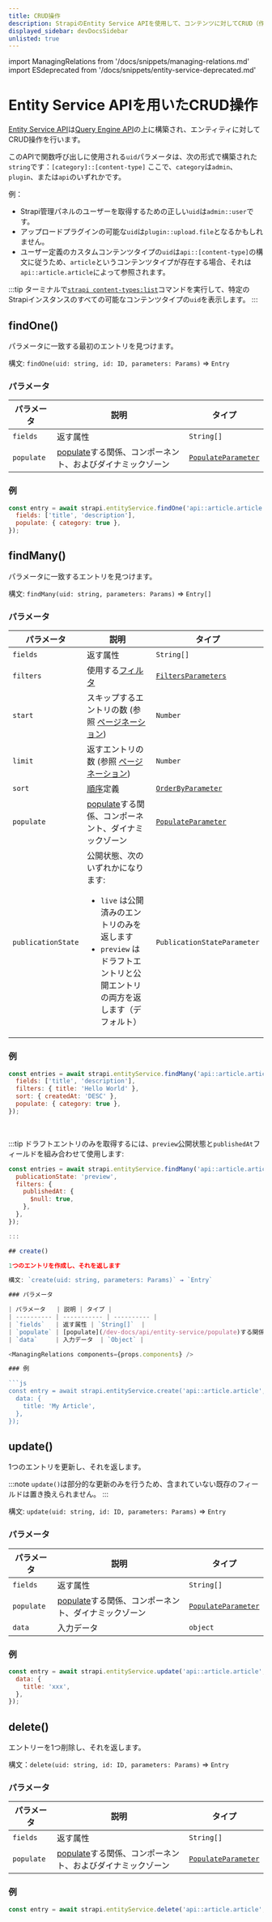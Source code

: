 ```yaml
---
title: CRUD操作
description: StrapiのEntity Service APIを使用して、コンテンツに対してCRUD（作成、読み取り、更新、削除）操作を行います。
displayed_sidebar: devDocsSidebar
unlisted: true
---
```

import ManagingRelations from '/docs/snippets/managing-relations.md'
import ESdeprecated from '/docs/snippets/entity-service-deprecated.md'

# Entity Service APIを用いたCRUD操作

<ESdeprecated />

[Entity Service API](/dev-docs/api/entity-service)は[Query Engine API](/dev-docs/api/query-engine)の上に構築され、エンティティに対してCRUD操作を行います。


このAPIで関数呼び出しに使用される`uid`パラメータは、次の形式で構築された`string`です：`[category]::[content-type]` ここで、`category`は`admin`、`plugin`、または`api`のいずれかです。

例：
- Strapi管理パネルのユーザーを取得するための正しい`uid`は`admin::user`です。
- アップロードプラグインの可能な`uid`は`plugin::upload.file`となるかもしれません。
- ユーザー定義のカスタムコンテンツタイプの`uid`は`api::[content-type]`の構文に従うため、`article`というコンテンツタイプが存在する場合、それは`api::article.article`によって参照されます。

:::tip
ターミナルで[`strapi content-types:list`](/dev-docs/cli#strapi-content-types-list)コマンドを実行して、特定のStrapiインスタンスのすべての可能なコンテンツタイプの`uid`を表示します。
:::

## findOne()

パラメータに一致する最初のエントリを見つけます。

構文: `findOne(uid: string, id: ID, parameters: Params)` ⇒ `Entry`

### パラメータ

| パラメータ  | 説明 | タイプ |
| ---------- | --------------- | --------------- |
| `fields`   | 返す属性 | `String[]`  |
| `populate` | [populate](/dev-docs/api/entity-service/populate)する関係、コンポーネント、およびダイナミックゾーン | [`PopulateParameter`](/dev-docs/api/entity-service/populate) |

### 例

```js
const entry = await strapi.entityService.findOne('api::article.article', 1, {
  fields: ['title', 'description'],
  populate: { category: true },
});
```

## findMany()

パラメータに一致するエントリを見つけます。

構文: `findMany(uid: string, parameters: Params)` ⇒ `Entry[]`

### パラメータ

| パラメータ   | 説明 | タイプ   |
| ----------- | ------ | -------------- |
| `fields`  | 返す属性   | `String[]`  |
| `filters` | 使用する[フィルタ](/dev-docs/api/entity-service/filter)   | [`FiltersParameters`](/dev-docs/api/entity-service/filter)             |
| `start`   | スキップするエントリの数 (参照 [ページネーション](/dev-docs/api/entity-service/order-pagination#pagination))   | `Number`  |
| `limit`   | 返すエントリの数 (参照 [ページネーション](/dev-docs/api/entity-service/order-pagination#pagination)) | `Number`  |
| `sort`   | [順序](/dev-docs/api/entity-service/order-pagination)定義  | [`OrderByParameter`](/dev-docs/api/entity-service/order-pagination) |
| `populate`  | [populate](/dev-docs/api/entity-service/populate)する関係、コンポーネント、ダイナミックゾーン  | [`PopulateParameter`](/dev-docs/api/entity-service/populate)         |
| `publicationState` | 公開状態、次のいずれかになります:<ul><li>`live` は公開済みのエントリのみを返します</li><li>`preview` はドラフトエントリと公開エントリの両方を返します（デフォルト）</li></ul>   | `PublicationStateParameter`  |

### 例

```js
const entries = await strapi.entityService.findMany('api::article.article', {
  fields: ['title', 'description'],
  filters: { title: 'Hello World' },
  sort: { createdAt: 'DESC' },
  populate: { category: true },
});
```

<br/>

:::tip
ドラフトエントリのみを取得するには、`preview`公開状態と`publishedAt`フィールドを組み合わせて使用します:

```js
const entries = await strapi.entityService.findMany('api::article.article', {
  publicationState: 'preview',
  filters: {
    publishedAt: {
      $null: true,
    },
  },
});

:::

## create()

1つのエントリを作成し、それを返します

構文: `create(uid: string, parameters: Params)` ⇒ `Entry`

### パラメータ

| パラメータ   | 説明 | タイプ |
| ---------- | ----------- | ---------- |
| `fields`   | 返す属性 | `String[]`  |
| `populate` | [populate](/dev-docs/api/entity-service/populate)する関係、コンポーネント、ダイナミックゾーン | [`PopulateParameter`](/dev-docs/api/entity-service/populate) |
| `data`     | 入力データ  | `Object` |

<ManagingRelations components={props.components} />

### 例

```js
const entry = await strapi.entityService.create('api::article.article', {
  data: {
    title: 'My Article',
  },
});
```

## update()

1つのエントリを更新し、それを返します。

:::note
`update()`は部分的な更新のみを行うため、含まれていない既存のフィールドは置き換えられません。
:::

構文: `update(uid: string, id: ID, parameters: Params)` ⇒ `Entry`

<ManagingRelations components={props.components} />

### パラメータ

| パラメータ   | 説明 | タイプ |
| ---------- | ------------- | ---------- |
| `fields`   | 返す属性 | `String[]`  |
| `populate` | [populate](/dev-docs/api/entity-service/populate)する関係、コンポーネント、ダイナミックゾーン | [`PopulateParameter`](/dev-docs/api/entity-service/populate) |
| `data`     | 入力データ  | `object`  |

### 例

```js
const entry = await strapi.entityService.update('api::article.article', 1, {
  data: {
    title: 'xxx',
  },
});
```

## delete()

エントリーを1つ削除し、それを返します。

構文：`delete(uid: string, id: ID, parameters: Params)` ⇒ `Entry`

### パラメータ

| パラメータ  | 説明 | タイプ |
| ---------- | --------- | -------- |
| `fields`   | 返す属性 | `String[]`  |
| `populate` | [populate](/dev-docs/api/entity-service/populate)する関係、コンポーネント、およびダイナミックゾーン | [`PopulateParameter`](/dev-docs/api/entity-service/populate) |

### 例

```js
const entry = await strapi.entityService.delete('api::article.article', 1);
```
